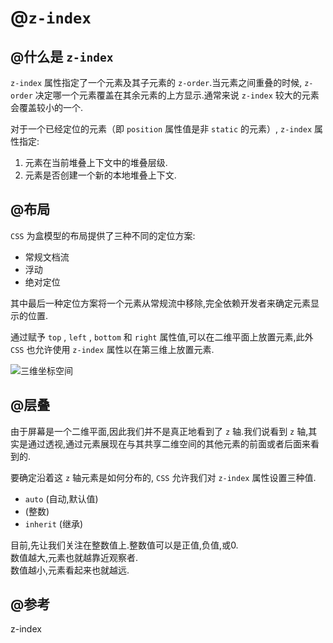 # @`z-index`## @什么是 `z-index``z-index` 属性指定了一个元素及其子元素的 `z-order`.当元素之间重叠的时候, `z-order` 决定哪一个元素覆盖在其余元素的上方显示.通常来说 `z-index` 较大的元素会覆盖较小的一个.对于一个已经定位的元素（即 `position` 属性值是非 `static` 的元素）, `z-index` 属性指定:1. 元素在当前堆叠上下文中的堆叠层级.2. 元素是否创建一个新的本地堆叠上下文.## @布局`CSS` 为盒模型的布局提供了三种不同的定位方案:- 常规文档流- 浮动- 绝对定位其中最后一种定位方案将一个元素从常规流中移除,完全依赖开发者来确定元素显示的位置.通过赋予 `top` , `left` , `bottom` 和 `right` 属性值,可以在二维平面上放置元素,此外 `CSS` 也允许使用 `z-index` 属性以在第三维上放置元素.![三维坐标空间](https://cdn.tutsplus.com/webdesign/uploads/2013/11/x-y-z-axis1.png)## @层叠由于屏幕是一个二维平面,因此我们并不是真正地看到了 `z` 轴.我们说看到 `z` 轴,其实是通过透视,通过元素展现在与其共享二维空间的其他元素的前面或者后面来看到的.要确定沿着这 `z` 轴元素是如何分布的, `CSS` 允许我们对 `z-index` 属性设置三种值.- `auto` (自动,默认值)- (整数)- `inherit` (继承)目前,先让我们关注在整数值上.整数值可以是正值,负值,或0.   数值越大,元素也就越靠近观察者.   数值越小,元素看起来也就越远.## @参考<a fref="https://developer.mozilla.org/zh-CN/docs/Web/CSS/z-index" target="_blank">z-index</a>